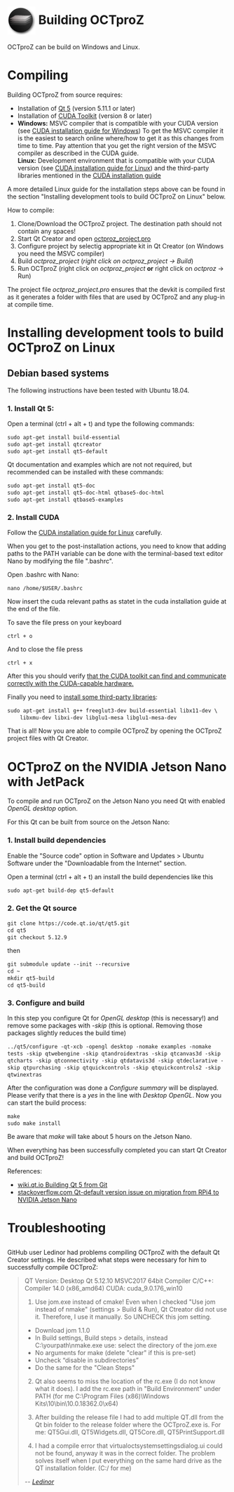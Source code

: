  # <img style="vertical-align:middle" img src="images/octproz_icon.png" width="64"> Building OCTproZ

OCTproZ can be build on Windows and Linux. 

# Compiling
Building OCTproZ from source requires: 
- Installation of [Qt 5](https://www.qt.io/offline-installers) (version 5.11.1 or later)
- Installation of [CUDA Toolkit](https://developer.nvidia.com/cuda-downloads) (version 8 or later)
- __Windows:__ MSVC compiler that is compatible with your CUDA version (see [CUDA installation guide for Windows](https://docs.nvidia.com/cuda/cuda-installation-guide-microsoft-windows/index.html#system-requirements)) To get the MSVC compiler it is the easiest to search online where/how to get it as this changes from time to time. Pay attention that you get the right version of the MSVC compiler as described in the CUDA guide. <br>
__Linux:__ Development environment that is compatible with your CUDA version (see [CUDA installation guide for Linux](https://docs.nvidia.com/cuda/cuda-installation-guide-linux/index.html#system-requirements)) and the third-party libraries mentioned in the [CUDA installation guide](https://docs.nvidia.com/cuda/cuda-installation-guide-linux/index.html#install-libraries)

A more detailed Linux guide for the installation steps above can be found in the section "Installing development tools to build OCTproZ on Linux" below. 

How to compile:
1. Clone/Download the OCTproZ project. The destination path should not contain any spaces!
2. Start Qt Creator and open [octproz_project.pro](octproz_project/octproz_project.pro)
3. Configure project by selectig appropriate kit in Qt Creator (on Windows you need the MSVC compiler)
3. Build _octproz_project_ (_right click on _octproz_project_  -> Build_)
4. Run OCTproZ (right click on _octproz_project_ __or__ right click on _octproz_ -> Run)

The project file _octproz_project.pro_ ensures that the devkit is compiled first as it generates a folder with files that are used by OCTproZ and any plug-in at compile time.  </br>



# Installing development tools to build OCTproZ on Linux

## Debian based systems
The following instructions have been tested with Ubuntu 18.04.

### 1. Install Qt 5:
Open a terminal (ctrl + alt + t) and type the following commands:
```
sudo apt-get install build-essential
sudo apt-get install qtcreator
sudo apt-get install qt5-default
```

Qt documentation and examples which are not not required, but recommended can be installed with these commands:
```
sudo apt-get install qt5-doc
sudo apt-get install qt5-doc-html qtbase5-doc-html
sudo apt-get install qtbase5-examples
```


### 2. Install CUDA
Follow the [CUDA installation guide for Linux](https://docs.nvidia.com/cuda/cuda-installation-guide-linux) carefully.

When you get to the post-installation actions, you need to know that adding paths to the PATH variable can be done with the terminal-based text editor Nano by modifying the file ".bashrc".

Open .bashrc with Nano:
```
nano /home/$USER/.bashrc
```
Now insert the cuda relevant paths as statet in the cuda installation guide at the end of the file.

To save the file press on your keyboard
```
ctrl + o
```
And to close the file press
```
ctrl + x
```

After this you should verify [that the CUDA toolkit can find and communicate correctly with the CUDA-capable hardware.](https://docs.nvidia.com/cuda/cuda-installation-guide-linux/#verify-installation)

Finally you need to [install some third-party libraries](https://docs.nvidia.com/cuda/cuda-installation-guide-linux/#install-libraries):
```
sudo apt-get install g++ freeglut3-dev build-essential libx11-dev \
    libxmu-dev libxi-dev libglu1-mesa libglu1-mesa-dev
```


That is all! Now you are able to compile OCTproZ by opening the OCTproZ project files with Qt Creator. 


# OCTproZ on the NVIDIA Jetson Nano with JetPack

To compile and run OCTproZ on the Jetson Nano you need Qt with enabled _OpenGL desktop_ option.

For this Qt can be built from source on the Jetson Nano:

### 1. Install build dependencies
Enable the "Source code" option in Software and Updates > Ubuntu Software under the "Downloadable from the Internet" section.

Open a terminal (ctrl + alt + t) an install the build dependencies like this
```
sudo apt-get build-dep qt5-default
```

### 2. Get the Qt source
```
git clone https://code.qt.io/qt/qt5.git
cd qt5
git checkout 5.12.9
```
then
```
git submodule update --init --recursive
cd ~
mkdir qt5-build
cd qt5-build
```

### 3. Configure and build
In this step you configure Qt for _OpenGL desktop_ (this is necessary!) and remove some packages with _-skip_ (this is optional. Removing those packages slightly reduces the build time)

```
../qt5/configure -qt-xcb -opengl desktop -nomake examples -nomake tests -skip qtwebengine -skip qtandroidextras -skip qtcanvas3d -skip qtcharts -skip qtconnectivity -skip qtdatavis3d -skip qtdeclarative -skip qtpurchasing -skip qtquickcontrols -skip qtquickcontrols2 -skip qtwinextras
```

After the configuration was done a _Configure summary_ will be displayed. Please verify that there is a _yes_ in the line with _Desktop OpenGL_. Now you can start the build process:

```
make
sudo make install
```
Be aware  that _make_ will take about 5 hours on the Jetson Nano. 

When everything has been successfully completed you can start Qt Creator and build OCTproZ!

References:
- [wiki.qt.io Building Qt 5 from Git](https://wiki.qt.io/Building_Qt_5_from_Git)
- [stackoverflow.com Qt-default version issue on migration from RPi4 to NVIDIA Jetson Nano](https://stackoverflow.com/questions/62190967/qt-default-version-issue-on-migration-from-rpi4-to-nvidia-jetson-nano)


# Troubleshooting

## 
GitHub user Ledinor had problems compiling OCTproZ with the default Qt Creator settings. He described  what steps were necessary for him to successfully compile OCTproZ:

>QT Version: Desktop Qt 5.12.10 MSVC2017 64bit
>Compiler C/C++: Compiler 14.0 (x86_amd64)
>CUDA: cuda_9.0.176_win10
>
>1. Use jom.exe instead of cmake! Even when I checked "Use jom instead of nmake" (settings > Build & Run), Qt Ctreator did not use it. Therefore, I use it manually. So UNCHECK this jom setting.
>-	Download jom 1.1.0
>-	In Build settings, Build steps > details, instead C:\yourpath\nmake.exe use: select the directory of the jom.exe
>-	No arguments for make (delete "clear" if this is pre-set)
>-	Uncheck “disable in subdirectories” 
>-	Do the same for the "Clean Steps"
>
>2. Qt also seems to miss the location of the rc.exe (I do not know what it does). I add the rc.exe path in "Build Environment" under PATH (for me C:\Program Files (x86)\Windows Kits\10\bin\10.0.18362.0\x64)
>
>3. After building the release file I had to add multiple QT.dll from the Qt bin folder to the release folder where the OCTproZ.exe is. For me: QT5Gui.dll, QT5Widgets.dll, QT5Core.dll, QT5PrintSupport.dll
>
>4. I had a compile error that virtualoctsystemsettingsdialog.ui could not be found, anyway it was in the correct folder. The problem solves itself when I put everything on the same hard drive as the QT installation folder. (C:/ for me)
>
> -- <cite>[Ledinor](https://github.com/spectralcode/OCTproZ/issues/12#issue-783140395)</cite>